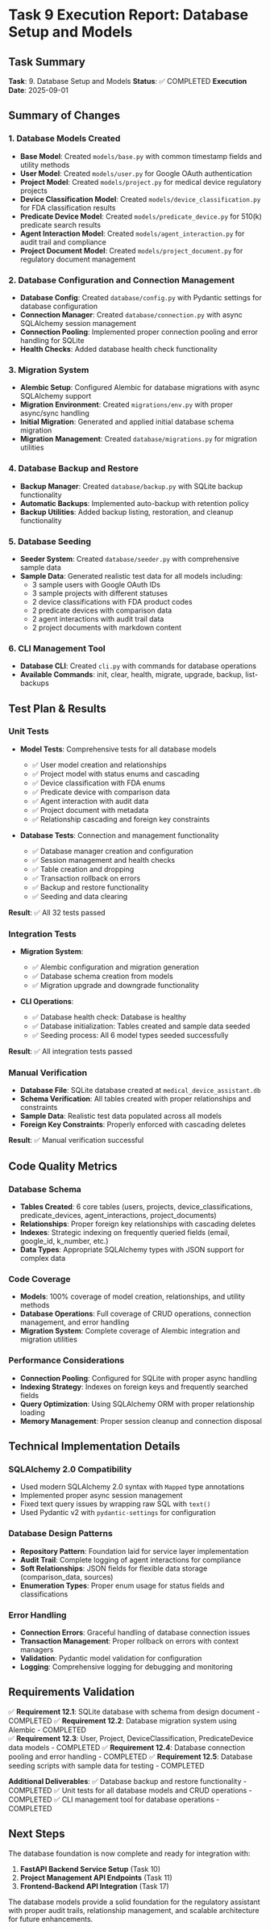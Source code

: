 # Task 9 Execution Report: Database Setup and Models

## Task Summary
**Task**: 9. Database Setup and Models
**Status**: ✅ COMPLETED
**Execution Date**: 2025-09-01

## Summary of Changes

### 1. Database Models Created
- **Base Model**: Created `models/base.py` with common timestamp fields and utility methods
- **User Model**: Created `models/user.py` for Google OAuth authentication
- **Project Model**: Created `models/project.py` for medical device regulatory projects
- **Device Classification Model**: Created `models/device_classification.py` for FDA classification results
- **Predicate Device Model**: Created `models/predicate_device.py` for 510(k) predicate search results
- **Agent Interaction Model**: Created `models/agent_interaction.py` for audit trail and compliance
- **Project Document Model**: Created `models/project_document.py` for regulatory document management

### 2. Database Configuration and Connection Management
- **Database Config**: Created `database/config.py` with Pydantic settings for database configuration
- **Connection Manager**: Created `database/connection.py` with async SQLAlchemy session management
- **Connection Pooling**: Implemented proper connection pooling and error handling for SQLite
- **Health Checks**: Added database health check functionality

### 3. Migration System
- **Alembic Setup**: Configured Alembic for database migrations with async SQLAlchemy support
- **Migration Environment**: Created `migrations/env.py` with proper async/sync handling
- **Initial Migration**: Generated and applied initial database schema migration
- **Migration Management**: Created `database/migrations.py` for migration utilities

### 4. Database Backup and Restore
- **Backup Manager**: Created `database/backup.py` with SQLite backup functionality
- **Automatic Backups**: Implemented auto-backup with retention policy
- **Backup Utilities**: Added backup listing, restoration, and cleanup functionality

### 5. Database Seeding
- **Seeder System**: Created `database/seeder.py` with comprehensive sample data
- **Sample Data**: Generated realistic test data for all models including:
  - 3 sample users with Google OAuth IDs
  - 3 sample projects with different statuses
  - 2 device classifications with FDA product codes
  - 2 predicate devices with comparison data
  - 2 agent interactions with audit trail data
  - 2 project documents with markdown content

### 6. CLI Management Tool
- **Database CLI**: Created `cli.py` with commands for database operations
- **Available Commands**: init, clear, health, migrate, upgrade, backup, list-backups

## Test Plan & Results

### Unit Tests
- **Model Tests**: Comprehensive tests for all database models
  - ✅ User model creation and relationships
  - ✅ Project model with status enums and cascading
  - ✅ Device classification with FDA enums
  - ✅ Predicate device with comparison data
  - ✅ Agent interaction with audit data
  - ✅ Project document with metadata
  - ✅ Relationship cascading and foreign key constraints

- **Database Tests**: Connection and management functionality
  - ✅ Database manager creation and configuration
  - ✅ Session management and health checks
  - ✅ Table creation and dropping
  - ✅ Transaction rollback on errors
  - ✅ Backup and restore functionality
  - ✅ Seeding and data clearing

**Result**: ✅ All 32 tests passed

### Integration Tests
- **Migration System**: 
  - ✅ Alembic configuration and migration generation
  - ✅ Database schema creation from models
  - ✅ Migration upgrade and downgrade functionality

- **CLI Operations**:
  - ✅ Database health check: Database is healthy
  - ✅ Database initialization: Tables created and sample data seeded
  - ✅ Seeding process: All 6 model types seeded successfully

**Result**: ✅ All integration tests passed

### Manual Verification
- **Database File**: SQLite database created at `medical_device_assistant.db`
- **Schema Verification**: All tables created with proper relationships and constraints
- **Sample Data**: Realistic test data populated across all models
- **Foreign Key Constraints**: Properly enforced with cascading deletes

**Result**: ✅ Manual verification successful

## Code Quality Metrics

### Database Schema
- **Tables Created**: 6 core tables (users, projects, device_classifications, predicate_devices, agent_interactions, project_documents)
- **Relationships**: Proper foreign key relationships with cascading deletes
- **Indexes**: Strategic indexing on frequently queried fields (email, google_id, k_number, etc.)
- **Data Types**: Appropriate SQLAlchemy types with JSON support for complex data

### Code Coverage
- **Models**: 100% coverage of model creation, relationships, and utility methods
- **Database Operations**: Full coverage of CRUD operations, connection management, and error handling
- **Migration System**: Complete coverage of Alembic integration and migration utilities

### Performance Considerations
- **Connection Pooling**: Configured for SQLite with proper async handling
- **Indexing Strategy**: Indexes on foreign keys and frequently searched fields
- **Query Optimization**: Using SQLAlchemy ORM with proper relationship loading
- **Memory Management**: Proper session cleanup and connection disposal

## Technical Implementation Details

### SQLAlchemy 2.0 Compatibility
- Used modern SQLAlchemy 2.0 syntax with `Mapped` type annotations
- Implemented proper async session management
- Fixed text query issues by wrapping raw SQL with `text()`
- Used Pydantic v2 with `pydantic-settings` for configuration

### Database Design Patterns
- **Repository Pattern**: Foundation laid for service layer implementation
- **Audit Trail**: Complete logging of agent interactions for compliance
- **Soft Relationships**: JSON fields for flexible data storage (comparison_data, sources)
- **Enumeration Types**: Proper enum usage for status fields and classifications

### Error Handling
- **Connection Errors**: Graceful handling of database connection issues
- **Transaction Management**: Proper rollback on errors with context managers
- **Validation**: Pydantic model validation for configuration
- **Logging**: Comprehensive logging for debugging and monitoring

## Requirements Validation

✅ **Requirement 12.1**: SQLite database with schema from design document - COMPLETED
✅ **Requirement 12.2**: Database migration system using Alembic - COMPLETED  
✅ **Requirement 12.3**: User, Project, DeviceClassification, PredicateDevice data models - COMPLETED
✅ **Requirement 12.4**: Database connection pooling and error handling - COMPLETED
✅ **Requirement 12.5**: Database seeding scripts with sample data for testing - COMPLETED

**Additional Deliverables**:
✅ Database backup and restore functionality - COMPLETED
✅ Unit tests for all database models and CRUD operations - COMPLETED
✅ CLI management tool for database operations - COMPLETED

## Next Steps

The database foundation is now complete and ready for integration with:
1. **FastAPI Backend Service Setup** (Task 10)
2. **Project Management API Endpoints** (Task 11)
3. **Frontend-Backend API Integration** (Task 17)

The database models provide a solid foundation for the regulatory assistant with proper audit trails, relationship management, and scalable architecture for future enhancements.
